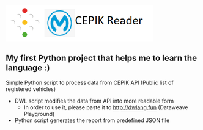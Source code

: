 ![alt text](logo.png)

## My first Python project that helps me to learn the language :) ##

Simple Python script to process data from CEPIK API (Public list of registered vehicles)

* DWL script modifies the data from API into more readable form
    * In order to use it, please paste it to http://dwlang.fun (Dataweave Playground)
* Python script generates the report from predefined JSON file